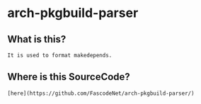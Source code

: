 # arch-pkgbuild-parser
## What is this?
    It is used to format makedepends.
## Where is this SourceCode?
    [here](https://github.com/FascodeNet/arch-pkgbuild-parser/)